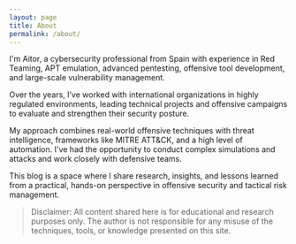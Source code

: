 ```yaml
---
layout: page
title: About
permalink: /about/
---
```


I'm Aitor, a cybersecurity professional from Spain with experience in Red Teaming, APT emulation, advanced pentesting, offensive tool development, and large-scale vulnerability management.

Over the years, I’ve worked with international organizations in highly regulated environments, leading technical projects and offensive campaigns to evaluate and strengthen their security posture.

My approach combines real-world offensive techniques with threat intelligence, frameworks like MITRE ATT&CK, and a high level of automation. I've had the opportunity to conduct complex simulations and attacks and work closely with defensive teams.

This blog is a space where I share research, insights, and lessons learned from a practical, hands-on perspective in offensive security and tactical risk management.

> Disclaimer: All content shared here is for educational and research purposes only. The author is not responsible for any misuse of the techniques, tools, or knowledge presented on this site.